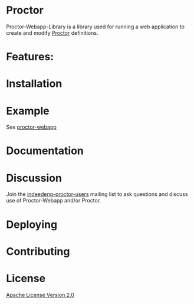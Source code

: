# Proctor
Proctor-Webapp-Library is a library used for running a web application to create and modify [Proctor](https://github.com/indeedeng/proctor) definitions.

# Features:

# Installation

# Example
See [proctor-webapp](http://www.github.com/indeedeng/proctor-webapp)

# Documentation

# Discussion

Join the [indeedeng-proctor-users](https://groups.google.com/d/forum/indeedeng-proctor-users) mailing list to ask questions and discuss use of Proctor-Webapp and/or Proctor.

# Deploying

# Contributing

# License

[Apache License Version 2.0](https://github.com/indeedeng/proctor-webapp-library/blob/master/LICENSE)

